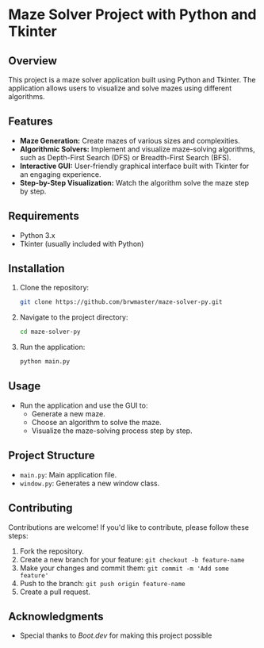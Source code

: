 # Maze Solver Project with Python and Tkinter

## Overview

This project is a maze solver application built using Python and Tkinter. The application allows users to visualize and solve mazes using different algorithms.

## Features

- **Maze Generation:** Create mazes of various sizes and complexities.
- **Algorithmic Solvers:** Implement and visualize maze-solving algorithms, such as Depth-First Search (DFS) or Breadth-First Search (BFS).
- **Interactive GUI:** User-friendly graphical interface built with Tkinter for an engaging experience.
- **Step-by-Step Visualization:** Watch the algorithm solve the maze step by step.

## Requirements

- Python 3.x
- Tkinter (usually included with Python)

## Installation

1. Clone the repository:

    ```bash
    git clone https://github.com/brwmaster/maze-solver-py.git
    ```

2. Navigate to the project directory:

    ```bash
    cd maze-solver-py
    ```

3. Run the application:

    ```bash
    python main.py
    ```

## Usage

- Run the application and use the GUI to:
  - Generate a new maze.
  - Choose an algorithm to solve the maze.
  - Visualize the maze-solving process step by step.

## Project Structure

- `main.py`: Main application file.
- `window.py`: Generates a new window class.

## Contributing

Contributions are welcome! If you'd like to contribute, please follow these steps:

1. Fork the repository.
2. Create a new branch for your feature: `git checkout -b feature-name`
3. Make your changes and commit them: `git commit -m 'Add some feature'`
4. Push to the branch: `git push origin feature-name`
5. Create a pull request.

## Acknowledgments

- Special thanks to *Boot.dev* for making this project possible


